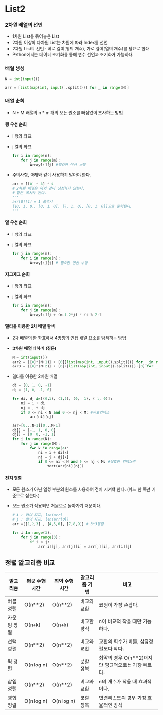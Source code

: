 # List2



### 2차원 배열의 선언

- 1차원 List를 묶어놓은 List
- 2차원 이상의 다차원 List는 차원에 따라 Index를 선언
- 2차원 List의 선언 : 세로 길이(행의 개수), 가로 길이(열의 개수)를 필요로 한다.
- Python에서는 데이터 초기화를 통해 변수 선언과 초기화가 가능하다.



### 배열 생성

``` python
N = int(input())

arr = [list(map(int, input().split())) for _ in range(N)]
```



### 배열 순회

- N * M 배열의 n * m 개의 모든 원소를 빠짐없이 조사하는 방법

#### 행 우선 순회

- i 행의 좌표

- j 열의 좌표

  ``` python
  for i in range(n):
      for j in range(m):
          Array[i][j] #필요한 연산 수행
  ```

- 주의사항, 아래와 같이 사용하지 말아야 한다.

  ``` python
  arr = [[0] * 3] * 4
  # 2차원 배열은 위와 같이 생성하지 않는다. 
  # 얕은 복사가 된다.
  '''
  arr[0][1] = 1 출력시
  [[0, 1, 0], [0, 1, 0], [0, 1, 0], [0, 1, 0]]으로 출력된다.
  '''
  ```

#### 열 우선 순회

- i 행의 좌표

- j 열의 좌표

  ``` python
  for j in range(m):
      for i in range(n):
          Array[i][j] # 필요한 연산 수행
  ```

#### 지그재그 순회

- i 행의 좌표

- j  열의 좌표

  ``` python
  for i in range(n):
      for j in range(m):
          Array[i][j + (m-1-2*j) * (i % 2)]
  ```

#### 델타를 이용한 2차 배열 탐색

- 2차 배열의 한 좌표에서 4방향의 인접 배열 요소를 탐색하는 방법

- **2차원 배열 더하기 (질문)**

  ``` python
  N = int(input())
  arr2 = [[0]*(N+1)] + [0][list(map(int, input().split())) for _ in range(N)]
  arr3 = [[0]*(N+2)] + [0]+[list(map(int, input().split()))+[0] for _ in range(N)] + [[0]*(N+2)]

- 델타를 이용한 2차원 배열

  ``` python
  di = [0, 1, 0, -1]
  dj = [1, 0, -1, 0]
  
  for di, dj in[(0,1), (1,0), (0, -1), (-1, 0)]:
      ni = i + di
      nj = j + dj
      if 0 <= ni < N and 0 <= nj < M: #유효인덱스
          arr[ni][nj]
  ```

  ``` python
  arr=[0...N-1][0...M-1]
  di[] = [-1, 1, 0, 0]
  dj[] = [0, 0, -1, 1]
  for i in range(N):
      for j in range(M):
          for k in range(4):
              ni = i + di[k]
              nj = j + dj[k]
              if 0 <= ni < N and 0 <= nj < M: #유효한 인덱스면
                  test(arr[ni][nj])
  ```

  

#### 전치 행렬

- 모든 원소가 아닌 일정 부분의 원소를 사용하여 전치 시켜야 한다. (어느 한 쪽만 기준으로 삼는다.)

- 모든 원소가 적용되면 처음으로 돌아가기 때문이다.

  ``` python
  # i : 행의 좌표, len(arr)
  # j : 열의 좌표, len(arr[0])
  arr =[[1,2,3] , [4,5,6], [7,8,9]] # 3*3행렬
  
  for i in range(3):
      for j in range(3):
          if i < j:
              arr[i][j], arr[j][i] = arr[j][i], arr[i][j]
  ```

  

  

## 정렬 알고리즘 비교

| 알고리즘    | 평균 수행시간 | 최악 수행시간 | 알고리즘 기법 | 비고                                                |
| ----------- | ------------- | ------------- | ------------- | --------------------------------------------------- |
| 버블 정렬   | O(n**2)       | O(n**2)       | 비교와 교환   | 코딩이 가장 손쉽다.                                 |
| 카운팅 정렬 | O(n+k)        | O(n+k)        | 비교환 방식   | n이 비교적 작을 때만 가능하다.                      |
| 선택정렬    | O(n**2)       | O(n**2)       | 비교와 교환   | 교환의 회수가 버블, 삽입정렬보다 작다.              |
| 퀵 정렬     | O(n log n)    | O(n**2)       | 분할 정복     | 최악의 경우 O(n**2)이지만 평균적으로는 가장 빠르다. |
| 삽입 정렬   | O(n**2)       | O(n**2)       | 비교와 교환   | n의 개수가 작을 때 효과적이다.                      |
| 병합 정렬   | O(n log n)    | O(n log n)    | 분할 정복     | 연결리스트의 경우 가장 효율적인 방식                |

